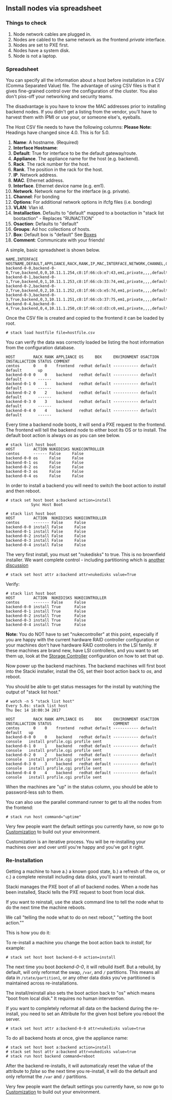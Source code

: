 ## Install nodes via spreadsheet

### Things to check
1. Node network cables are plugged in.
2. Nodes are cabled to the same network as the frontend _private_ interface.
3. Nodes are set to PXE first.
4. Nodes have a system disk.
5. Node is not a laptop.  

### Spreadsheet

You can specify all the information about a host before installation in a CSV (Comma Separated Value) file.
The advantage of using CSV files is that it gives fine-grained control over the configuration of the cluster. You also don't piss-off your networking and security teams.

The disadvantage is you have to know the MAC addresses prior to installing backend nodes. If you didn't get a listing from the vendor, you'll have to harvest them with IPMI or use your, or someone else's, eyeballs.

The Host CSV file needs to have the following columns:
**Please Note:** Headings have changed since 4.0. This is for 5.0.

1. **Name**: A hostname. (Required)
1. **Interface Hostname**:
1. **Default**: True for interface to be the default gateway/route.
1. **Appliance**. The appliance name for the host (e.g. backend).
1. **Rack**. The rack number for the host.
1. **Rank**. The position in the rack for the host.
1. **IP**. Network address.
1. **MAC**. Ethernet address.
1. **Interface**. Ethernet device name (e.g. em1).
1. **Network**. Network name for the interface (e.g. private).
1. **Channel**: For bonding
1. **Options**: For additional network options in ifcfg files (i.e. bonding)
1. **VLAN**: Vlan id.
1. **Installaction**. Defaults to "default" mapped to a bootaction in "stack list bootaction" - Replaces "RUNACTION"
1. **Osaction**: Defaults to "default"
1. **Groups**: Ad hoc collections of hosts.
1. **Box**: Default box is "default" See [Boxes](Boxes)
1. **Comment**: Communicate with your friends!

A simple, basic spreadsheet is shown below.

    NAME,INTERFACE HOSTNAME,DEFAULT,APPLIANCE,RACK,RANK,IP,MAC,INTERFACE,NETWORK,CHANNEL,OPTIONS,VLAN,INSTALLACTION,OSACTION,GROUPS,BOX,COMMENT
    backend-0-0,backend-0-0,True,backend,0,0,10.11.1.254,c8:1f:66:cb:e7:43,em1,private,,,,default,default,,default,
    backend-0-1,backend-0-1,True,backend,0,1,10.11.1.253,c8:1f:66:cb:33:74,em1,private,,,,default,default,,default,
    backend-0-2,backend-0-2,True,backend,0,2,10.11.1.252,c8:1f:66:cb:e5:7d,em1,private,,,,default,default,,default,
    backend-0-3,backend-0-3,True,backend,0,3,10.11.1.251,c8:1f:66:cb:37:75,em1,private,,,,default,default,,default,
    backend-0-4,backend-0-4,True,backend,0,4,10.11.1.250,c8:1f:66:cd:d3:c0,em1,private,,,,default,default,,default,

Once the CSV file is created and copied to the frontend it can be
loaded by root.

```
# stack load hostfile file=hostfile.csv
```

You can verify the data was correctly loaded be listing the host
information from the configuration database.

```
HOST        RACK RANK APPLIANCE OS     BOX     ENVIRONMENT OSACTION INSTALLACTION STATUS COMMENT
centos      0    0    frontend  redhat default ----------- default  default       up
backend-0-0 0    0    backend   redhat default ----------- default  default       ------
backend-0-1 0    1    backend   redhat default ----------- default  default       ------
backend-0-2 0    2    backend   redhat default ----------- default  default       ------
backend-0-3 0    3    backend   redhat default ----------- default  default       ------
backend-0-4 0    4    backend   redhat default ----------- default  default       ------
```

Every time a backend node boots, it will send a PXE request to the
frontend. The frontend will tell the backend node to either boot its OS or to
install. The default boot action is always _os_ as you can see below.

```
# stack list host boot
HOST        ACTION NUKEDISKS NUKECONTROLLER
centos      ------ False     False
backend-0-0 os     False     False
backend-0-1 os     False     False
backend-0-2 os     False     False
backend-0-3 os     False     False
backend-0-4 os     False     False
```

In order to install a backend you will need to switch the boot action
to _install_ and then reboot.

```
# stack set host boot a:backend action=install
	       Sync Host Boot
```

```
# stack list host boot
HOST        ACTION  NUKEDISKS NUKECONTROLLER
centos      ------- False     False
backend-0-0 install False     False
backend-0-1 install False     False
backend-0-2 install False     False
backend-0-3 install False     False
backend-0-4 install False     False
```

The very first install, you must set "nukedisks" to true. This is no brownfield installer. We want complete control - including partitioning which is [another discussion](Partitioning)

```
# stack set host attr a:backend attr=nukedisks value=True
```
Verify:

```
# stack list host boot
HOST        ACTION  NUKEDISKS NUKECONTROLLER
centos      ------- False     False
backend-0-0 install True      False
backend-0-1 install True      False
backend-0-2 install True      False
backend-0-3 install True      False
backend-0-4 install True      False
```

**Note:** You do NOT have to set "nukecontroller" at this point, especially if you are happy with the current hardware RAID controller configuration or your machines don't have hardware RAID controllers in the LSI family. If these machines are brand new, have LSI controllers, and you want to set them up, look at the [Storage Controller](Storage-Configuration) configuration on how to set that up.

Now power up the backend machines.
The backend machines will first boot into the Stacki installer,
install the OS, set their boot action back to _os_, and reboot.

You should be able to get status messages for the install by watching the output of
"stack list host."

```
# watch -n 5 "stack list host"
Every 5.0s: stack list host                                                                                                                          Thu Dec 14 18:00:34 2017

HOST        RACK RANK APPLIANCE OS     BOX     ENVIRONMENT OSACTION INSTALLACTION STATUS                           COMMENT
centos      0    0    frontend  redhat default ----------- default  default	  up
backend-0-0 0    0    backend   redhat default ----------- default  console	  install profile.cgi profile sent
backend-0-1 0    1    backend   redhat default ----------- default  console	  install profile.cgi profile sent
backend-0-2 0    2    backend   redhat default ----------- default  console	  install profile.cgi profile sent
backend-0-3 0    3    backend   redhat default ----------- default  console	  install profile.cgi profile sent
backend-0-4 0    4    backend   redhat default ----------- default  console	  install profile.cgi profile sent
```

When the machines are "up" in the status column, you should be able to password-less ssh to them.

You can also use the parallel command runner to get to all the nodes from the frontend:

```
# stack run host command="uptime"
```

Very few people want the default settings you currently have, so now go to [Customization](Customization) to build out your environment.

Customization is an iterative process. You will be re-installing your machines over and over until you're happy and you've got it right.

### Re-Installation

Getting a machine to have a.) a known good state, b.) a refresh of the os, or c.) a complete reinstall including data disks, you'll want to reinstall.

Stacki manages the PXE boot of all of backend nodes. When a node has been installed, Stacki tells the PXE request to boot from local disk.

If you want to reinstall, use the stack command line to tell the node what to do the next time the machine reboots.

We call "telling the node what to do on next reboot," "setting the boot action.""

This is how you do it:

To re-install a machine you change the boot
action back to _install_, for example:

```
# stack set host boot backend-0-0 action=install
```

The next time you boot _backend-0-0_, it will rebuild itself.
But a rebuild, by default, will only reformat the swap, ```/var```, and ```/``` partitions. This means all data in ```/state/partition1```, or any other data disks you've partitioned is maintained across re-installations.

The install/reinstall also sets the boot action back to "os" which means "boot from local disk." It requires no human intervention.

If you want to completely reformat all data on the backend during the
re-install, you need to set an Attribute for the given host before
you reboot the server.

```
# stack set host attr a:backend-0-0 attr=nukedisks value=true
```

To do all backend hosts at once, give the appliance name:

```
# stack set host boot a:backend action=install
# stack set host attr a:backend attr=nukedisks value=true
# stack run host backend command=reboot
```

After the backend re-installs, it will automaticaly reset the value of the
attribute to _false_ so the next time you re-install, it will do the default and only reformat the ```/var``` and ```/``` partitions.

Very few people want the default settings you currently have, so now go to [Customization](Customization) to build out your environment.
